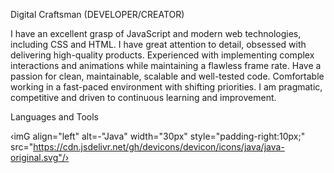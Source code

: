 Digital Craftsman (DEVELOPER/CREATOR)

I have an excellent grasp of JavaScript and modern web technologies, including CSS and HTML. I have great attention to detail, obsessed with delivering high-quality products. Experienced with implementing complex interactions and animations while maintaining a flawless frame rate. Have a passion for clean, maintainable, scalable and well-tested code. Comfortable working in a fast-paced environment with shifting priorities. I am pragmatic, competitive and driven to continuous learning and improvement.

Languages and Tools

‹imG align="left" alt=-"Java" width="30px" style="padding-right:10px;" src="https://cdn.jsdelivr.net/gh/devicons/devicon/icons/java/java-original.svg"/›
